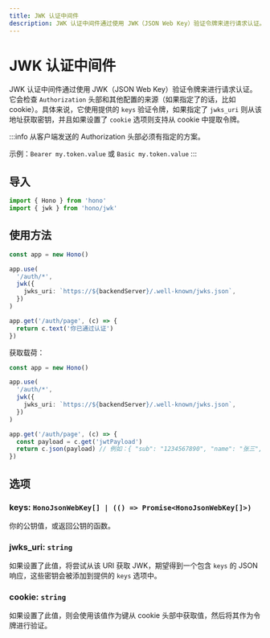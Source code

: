 ```yaml
---
title: JWK 认证中间件
description: JWK 认证中间件通过使用 JWK（JSON Web Key）验证令牌来进行请求认证。
---
```

# JWK 认证中间件

JWK 认证中间件通过使用 JWK（JSON Web Key）验证令牌来进行请求认证。它会检查 `Authorization` 头部和其他配置的来源（如果指定了的话，比如 cookie）。具体来说，它使用提供的 `keys` 验证令牌，如果指定了 `jwks_uri` 则从该地址获取密钥，并且如果设置了 `cookie` 选项则支持从 cookie 中提取令牌。

:::info
从客户端发送的 Authorization 头部必须有指定的方案。

示例：`Bearer my.token.value` 或 `Basic my.token.value`
:::

## 导入

```ts
import { Hono } from 'hono'
import { jwk } from 'hono/jwk'
```

## 使用方法

```ts
const app = new Hono()

app.use(
  '/auth/*',
  jwk({
    jwks_uri: `https://${backendServer}/.well-known/jwks.json`,
  })
)

app.get('/auth/page', (c) => {
  return c.text('你已通过认证')
})
```

获取载荷：

```ts
const app = new Hono()

app.use(
  '/auth/*',
  jwk({
    jwks_uri: `https://${backendServer}/.well-known/jwks.json`,
  })
)

app.get('/auth/page', (c) => {
  const payload = c.get('jwtPayload')
  return c.json(payload) // 例如：{ "sub": "1234567890", "name": "张三", "iat": 1516239022 }
})
```

## 选项

### <Badge type="info" text="可选" /> keys: `HonoJsonWebKey[] | (() => Promise<HonoJsonWebKey[]>)`

你的公钥值，或返回公钥的函数。

### <Badge type="info" text="可选" /> jwks_uri: `string`

如果设置了此值，将尝试从该 URI 获取 JWK，期望得到一个包含 `keys` 的 JSON 响应，这些密钥会被添加到提供的 `keys` 选项中。

### <Badge type="info" text="可选" /> cookie: `string`

如果设置了此值，则会使用该值作为键从 cookie 头部中获取值，然后将其作为令牌进行验证。
